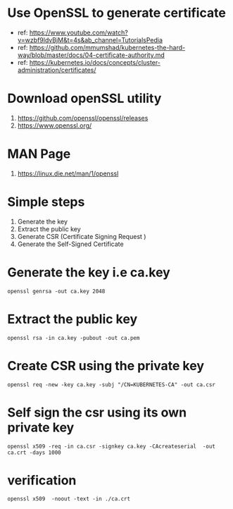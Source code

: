 # Use OpenSSL to generate certificate 
- ref: https://www.youtube.com/watch?v=wzbf9ldvBjM&t=4s&ab_channel=TutorialsPedia
- ref: https://github.com/mmumshad/kubernetes-the-hard-way/blob/master/docs/04-certificate-authority.md
- ref: https://kubernetes.io/docs/concepts/cluster-administration/certificates/

# Download openSSL utility 
1. https://github.com/openssl/openssl/releases
2. https://www.openssl.org/

# MAN Page
1. https://linux.die.net/man/1/openssl

# Simple steps 
1. Generate the key
2. Extract the public key 
3. Generate CSR (Certificate Signing Request )
4. Generate the Self-Signed Certificate 

# Generate the key i.e ca.key
```openssl genrsa -out ca.key 2048```

# Extract the public key 
```openssl rsa -in ca.key -pubout -out ca.pem```

# Create CSR using the private key
```openssl req -new -key ca.key -subj "/CN=KUBERNETES-CA" -out ca.csr```

# Self sign the csr using its own private key
```openssl x509 -req -in ca.csr -signkey ca.key -CAcreateserial  -out ca.crt -days 1000```

# verification 
```openssl x509  -noout -text -in ./ca.crt ```

